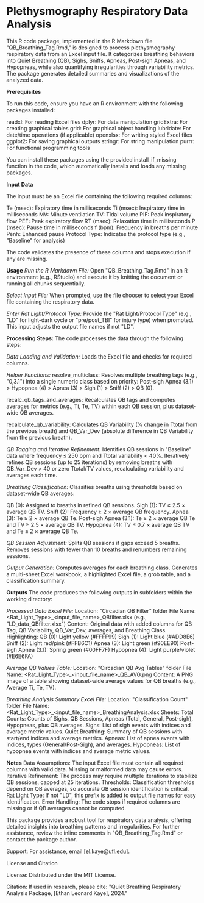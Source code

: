 # Plethysmography Respiratory Data Analysis

This R code package, implemented in the R Markdown file "QB_Breathing_Tag.Rmd," is designed to process plethysmography respiratory data from an Excel input file. It categorizes breathing behaviors into Quiet Breathing (QB), Sighs, Sniffs, Apneas, Post-sigh Apneas, and Hypopneas, while also quantifying irregularities through variability metrics. The package generates detailed summaries and visualizations of the analyzed data.

**Prerequisites**

To run this code, ensure you have an R environment with the following packages installed:

readxl: For reading Excel files
dplyr: For data manipulation
gridExtra: For creating graphical tables
grid: For graphical object handling
lubridate: For date/time operations (if applicable)
openxlsx: For writing styled Excel files
ggplot2: For saving graphical outputs
stringr: For string manipulation
purrr: For functional programming tools

You can install these packages using the provided install_if_missing function in the code, which automatically installs and loads any missing packages.


**Input Data**

The input must be an Excel file containing the following required columns:

Te (msec): Expiratory time in milliseconds
Ti (msec): Inspiratory time in milliseconds
MV: Minute ventilation
TV: Tidal volume
PIF: Peak inspiratory flow
PEF: Peak expiratory flow
RT (msec): Relaxation time in milliseconds
P (msec): Pause time in milliseconds
f (bpm): Frequency in breaths per minute
Penh: Enhanced pause
Protocol Type: Indicates the protocol type (e.g., "Baseline" for analysis)

The code validates the presence of these columns and stops execution if any are missing.


**Usage**
_Run the R Markdown File:_
Open "QB_Breathing_Tag.Rmd" in an R environment (e.g., RStudio) and execute it by knitting the document or running all chunks sequentially.

_Select Input File:_
When prompted, use the file chooser to select your Excel file containing the respiratory data.

_Enter Rat Light/Protocol Type:_
Provide the "Rat Light/Protocol Type" (e.g., "LD" for light-dark cycle or "pre/post_TBI" for injury type) when prompted. This input adjusts the output file names if not "LD".


**Processing Steps:**
The code processes the data through the following steps:

_Data Loading and Validation:_
Loads the Excel file and checks for required columns.

_Helper Functions:_
resolve_multiclass: 
Resolves multiple breathing tags (e.g., "0,3.1") into a single numeric class based on priority: Post-sigh Apnea (3.1) > Hypopnea (4) > Apnea (3) > Sigh (1) > Sniff (2) > QB (0).

recalc_qb_tags_and_averages: 
Recalculates QB tags and computes averages for metrics (e.g., Ti, Te, TV) within each QB session, plus dataset-wide QB averages.

recalculate_qb_variability: 
Calculates QB Variability (% change in Ttotal from the previous breath) and QB_Var_Dev (absolute difference in QB Variability from the previous breath).

_QB Tagging and Iterative Refinement:_
Identifies QB sessions in "Baseline" data where frequency ≤ 250 bpm and Ttotal variability < 40%.
Iteratively refines QB sessions (up to 25 iterations) by removing breaths with QB_Var_Dev > 40 or zero Ttotal/TV values, recalculating variability and averages each time.

_Breathing Classification:_
Classifies breaths using thresholds based on dataset-wide QB averages:

QB (0): Assigned to breaths in refined QB sessions.
Sigh (1): TV ≥ 2.5 × average QB TV.
Sniff (2): Frequency ≥ 2 × average QB frequency.
Apnea (3): Te ≥ 2 × average QB Te.
Post-sigh Apnea (3.1): Te ≥ 2 × average QB Te and TV ≥ 2.5 × average QB TV.
Hypopnea (4): TV ≤ 0.7 × average QB TV and Te ≥ 2 × average QB Te.

_QB Session Adjustment:_
Splits QB sessions if gaps exceed 5 breaths.
Removes sessions with fewer than 10 breaths and renumbers remaining sessions.

_Output Generation:_
Computes averages for each breathing class.
Generates a multi-sheet Excel workbook, a highlighted Excel file, a grob table, and a classification summary.


**Outputs**
The code produces the following outputs in subfolders within the working directory:

_Processed Data Excel File:_
Location: "Circadian QB Filter" folder
File Name: <Rat_Light_Type>_<input_file_name>_QBfilter.xlsx (e.g., "LD_data_QBfilter.xlsx")
Content: Original data with added columns for QB Tag, QB Variability, QB_Var_Dev, averages, and Breathing Class.
Highlighting:
QB (0): Light yellow (#FFFF99)
Sigh (1): Light blue (#ADD8E6)
Sniff (2): Light red/pink (#FFB6C1)
Apnea (3): Light green (#90EE90)
Post-sigh Apnea (3.1): Spring green (#00FF7F)
Hypopnea (4): Light purple/violet (#E6E6FA)

_Average QB Values Table:_
Location: "Circadian QB Avg Tables" folder
File Name: <Rat_Light_Type>_<input_file_name>_QB_AVG.png
Content: A PNG image of a table showing dataset-wide average values for QB breaths (e.g., Average Ti, Te, TV).

_Breathing Analysis Summary Excel File:_
Location: "Classification Count" folder
File Name: <Rat_Light_Type>_<input_file_name>_BreathingAnalysis.xlsx
Sheets:
Total Counts: Counts of Sighs, QB Sessions, Apneas (Total, General, Post-sigh), Hypopneas, plus QB averages.
Sighs: List of sigh events with indices and average metric values.
Quiet Breathing: Summary of QB sessions with start/end indices and average metrics.
Apneas: List of apnea events with indices, types (General/Post-Sigh), and averages.
Hypopneas: List of hypopnea events with indices and average metric values.


**Notes**
Data Assumptions: The input Excel file must contain all required columns with valid data. Missing or malformed data may cause errors.
Iterative Refinement: The process may require multiple iterations to stabilize QB sessions, capped at 25 iterations.
Thresholds: Classification thresholds depend on QB averages, so accurate QB session identification is critical.
Rat Light Type: If not "LD", this prefix is added to output file names for easy identification.
Error Handling: The code stops if required columns are missing or if QB averages cannot be computed.


This package provides a robust tool for respiratory data analysis, offering detailed insights into breathing patterns and irregularities. For further assistance, review the inline comments in "QB_Breathing_Tag.Rmd" or contact the package author.


Support: For assistance, email [el.kaye@ufl.edu].

License and Citation





License: Distributed under the MIT License.



Citation: If used in research, please cite: "Quiet Breathing Respiratory Analysis Package, [Ethan Leonard Kaye], 2024."
